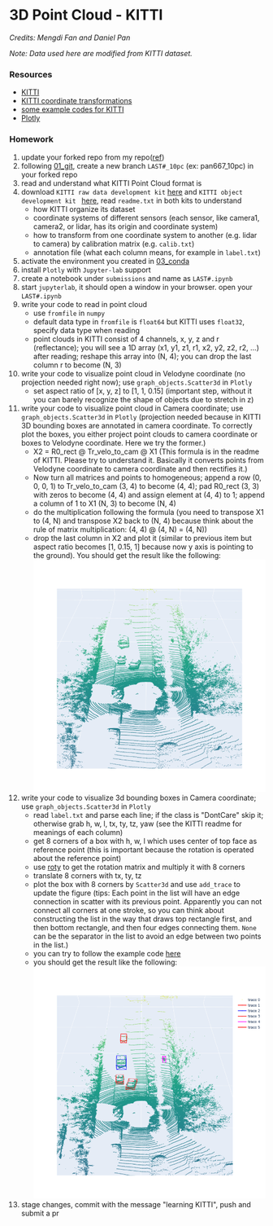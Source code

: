 # 3D Point Cloud - KITTI
*Credits: Mengdi Fan and Daniel Pan*

*Note: Data used here are modified from KITTI dataset.*

### Resources
 - [KITTI](https://www.cvlibs.net/datasets/KITTI/eval_object.php?obj_benchmark=3d)
 - [KITTI coordinate transformations](https://towardsdatascience.com/KITTI-coordinate-transformations-125094cd42fb)
 - [some example codes for KITTI](https://github.com/kuixu/kitti_object_vis)
 - [Plotly](https://plotly.com/python/)

### Homework
 1. update your forked repo from my repo([ref](https://docs.github.com/en/pull-requests/collaborating-with-pull-requests/working-with-forks/syncing-a-fork))
 1. following [01_git](../01_git/), create a new branch `LAST#_10pc` (ex: pan667_10pc) in your forked repo
 1. read and understand what KITTI Point Cloud format is
 1. download `KITTI raw data development kit` [here](https://www.cvlibs.net/datasets/KITTI/raw_data.php) and `KITTI object development kit ` [here](https://www.cvlibs.net/datasets/KITTI/eval_object.php?obj_benchmark=3d), read `readme.txt` in both kits to understand 
    - how KITTI organize its dataset
    - coordinate systems of different sensors (each sensor, like camera1, camera2, or lidar, has its origin and coordinate system)
    - how to transform from one coordinate system to another (e.g. lidar to camera) by calibration matrix (e.g. `calib.txt`)
    - annotation file (what each column means, for example in `label.txt`)
 1. activate the environment you created in [03_conda](../03_conda/)
 1. install `Plotly` with `Jupyter-lab` support
 1. create a notebook under `submissions` and name as `LAST#.ipynb`
 1. start `jupyterlab`, it should open a window in your browser. open your `LAST#.ipynb`
 1. write your code to read in point cloud
    - use `fromfile` in `numpy`
    - default data type in `fromfile` is `float64` but KITTI uses `float32`, specify data type when reading
    - point clouds in KITTI consist of 4 channels, x, y, z and r (reflectance); you will see a 1D array (x1, y1, z1, r1, x2, y2, z2, r2, ...) after reading; reshape this array into (N, 4); you can drop the last column r to become (N, 3)
 1. write your code to visualize point cloud in Velodyne coordinate (no projection needed right now); use `graph_objects.Scatter3d` in `Plotly`
    - set aspect ratio of [x, y, z] to [1, 1, 0.15] (important step, without it you can barely recognize the shape of objects due to stretch in z)
 1. write your code to visualize point cloud in Camera coordinate; use `graph_objects.Scatter3d` in `Plotly` (projection needed because in KITTI 3D bounding boxes are annotated in camera coordinate. To correctly plot the boxes, you either project point clouds to camera coordinate or boxes to Velodyne coordinate. Here we try the former.)
    - X2 = R0_rect @ Tr_velo_to_cam @ X1 (This formula is in the readme of KITTI. Please try to understand it. Basically it converts points from Velodyne coordinate to camera coordinate and then rectifies it.)
    - Now turn all matrices and points to homogeneous; append a row (0, 0, 0, 1) to Tr_velo_to_cam (3, 4) to become (4, 4); pad R0_rect (3, 3) with zeros to become (4, 4) and assign element at (4, 4) to 1; append a column of 1 to X1 (N, 3) to become (N, 4)
    - do the multiplication following the formula (you need to transpose X1 to (4, N) and transpose X2 back to (N, 4) because think about the rule of matrix multiplication: (4, 4) @ (4, N) = (4, N))
    - drop the last column in X2 and plot it (similar to previous item but aspect ratio becomes [1, 0.15, 1] because now y axis is pointing to the ground). You should get the result like the following:
    ![demo1.jpg](p1.png)
 1. write your code to visualize 3d bounding boxes in Camera coordinate; use `graph_objects.Scatter3d` in `Plotly`
    - read `label.txt` and parse each line; if the class is "DontCare" skip it; otherwise grab h, w, l, tx, ty, tz, yaw (see the KITTI readme for meanings of each column)
    - get 8 corners of a box with h, w, l which uses center of top face as reference point (this is important because the rotation is operated about the reference point)
    - use [roty](https://github.com/kuixu/kitti_object_vis/blob/master/kitti_util.py#L343) to get the rotation matrix and multiply it with 8 corners
    - translate 8 corners with tx, ty, tz
    - plot the box with 8 corners by `Scatter3d` and use `add_trace` to update the figure (tips: Each point in the list will have an edge connection in scatter with its previous point. Apparently you can not connect all corners at one stroke, so you can think about constructing the list in the way that draws top rectangle first, and then bottom rectangle, and then four edges connecting them. `None` can be the separator in the list to avoid an edge between two points in the list.)
    - you can try to follow the example code [here](https://github.com/kuixu/kitti_object_vis/blob/master/kitti_util.py#L601)
    - you should get the result like the following:
    ![demo2.jpg](p2.png)
 1. stage changes, commit with the message "learning KITTI", push and submit a pr
